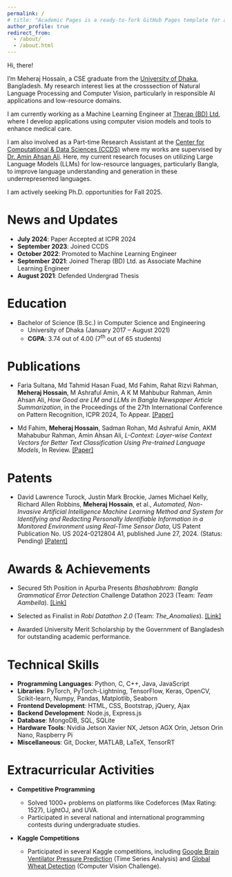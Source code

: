 ```yaml
---
permalink: /
# title: "Academic Pages is a ready-to-fork GitHub Pages template for academic personal websites"
author_profile: true
redirect_from: 
  - /about/
  - /about.html
---
```


Hi, there!

I’m Meheraj Hossain, a CSE graduate from the <a href="https://www.du.ac.bd/body/CSE">University of Dhaka</a>, Bangladesh. My research interest lies at the crosssection of Natural Language Processing and Computer Vision, particularly in responsible AI applications and low-resource domains.

I am currently working as a Machine Learning Engineer at <a href = "https://therapbd.com/">Therap (BD) Ltd</a>, where I develop applications using computer vision models and tools to enhance medical care.

I am also involved as a Part-time Research Assistant at the <a href = "https://ccds.ai/">Center for Computational & Data Sciences (CCDS)</a> where my works are supervised by <a href = "https://scholar.google.com/citations?user=OqlqQTwAAAAJ&hl=en">Dr. Amin Ahsan Ali</a>. Here, my current research focuses on utilizing Large Language Models (LLMs) for low-resource languages, particularly Bangla, to improve language understanding and generation in these underrepresented languages.

I am actively seeking Ph.D. opportunities for Fall 2025.


News and Updates
======
* **July 2024**: Paper Accepted at ICPR 2024  
* **September 2023**: Joined CCDS 
* **October 2022**: Promoted to Machine Learning Engineer 
* **September 2021**: Joined Therap (BD) Ltd. as Associate Machine Learning Engineer
* **August 2021**: Defended Undergrad Thesis

Education
======
* Bachelor of Science (B.Sc.) in Computer Science and Engineering  
  * University of Dhaka (January 2017 – August 2021)
  * **CGPA**: 3.74 out of 4.00 (7<sup>th</sup> out of 65 students)

Publications
======
* Faria Sultana, Md Tahmid Hasan Fuad, Md Fahim, Rahat Rizvi Rahman, **Meheraj Hossain**, M Ashraful Amin, A K M Mahbubur Rahman, Amin Ahsan Ali, *How Good are LM and LLMs in Bangla Newspaper Article Summarization*, in the Proceedings of the 27th International Conference on Pattern Recognition, ICPR 2024, To Appear. [[Paper]](https://drive.google.com/file/d/1HWCdMzGDgCp04GgJpjiHsQMRTzG3M5iT/view?usp=sharing)

* Md Fahim, **Meheraj Hossain**, Sadman Rohan, Md Ashraful Amin, AKM Mahabubur Rahman, Amin Ahsan Ali, *L-Context: Layer-wise Context Vectors for Better Text Classification Using Pre-trained Language Models*, In Review. [[Paper]](https://drive.google.com/file/d/16n6IZQ9n2au9wbJS2djriEJtUPuV97-E/view?usp=sharing)

Patents
======
* David Lawrence Turock, Justin Mark Brockie, James Michael Kelly, Richard Allen Robbins, **Meheraj Hossain**, et al., *Automated, Non-Invasive Artificial Intelligence Machine Learning Method and System for Identifying and Redacting Personally Identifiable Information in a Monitored Environment using Real-Time Sensor Data*, US Patent Publication No. US 2024-0212804 A1, published June 27, 2024. (Status: Pending) [[Patent]](https://patents.google.com/patent/US20240212804A1/en)

Awards & Achievements
======
* Secured 5th Position in Apurba Presents *Bhashabhrom: Bangla Grammatical Error Detection* Challenge Datathon 2023 (Team: *Team Aambella*). [[Link]](https://www.kaggle.com/competitions/bengali-ged/discussion/395940)

* Selected as Finalist in *Robi Datathon 2.0* (Team: *The_Anomalies*). [[Link]](https://www.kaggle.com/competitions/robi-datathon-2-pre-assessment/leaderboard)
  
* Awarded University Merit Scholarship by the Government of Bangladesh for outstanding academic performance.

Technical Skills
======
* **Programming Languages**: Python, C, C++, Java, JavaScript  
* **Libraries**: PyTorch, PyTorch-Lightning, TensorFlow, Keras, OpenCV, Scikit-learn, Numpy, Pandas, Matplotlib, Seaborn  
* **Frontend Development**: HTML, CSS, Bootstrap, jQuery, Ajax 
* **Backend Development**: Node.js, Express.js 
* **Database**: MongoDB, SQL, SQLite  
* **Hardware Tools**: Nvidia Jetson Xavier NX, Jetson AGX Orin, Jetson Orin Nano, Raspberry Pi  
* **Miscellaneous**: Git, Docker, MATLAB, LaTeX, TensorRT

Extracurricular Activities
======
* **Competitive Programming**
  * Solved 1000+ problems on platforms like Codeforces (Max Rating: 1527), LightOJ, and UVA.
  * Participated in several national and international programming contests during undergraduate studies.

* **Kaggle Competitions**
  * Participated in several Kaggle competitions, including [Google Brain Ventilator Pressure Prediction](https://www.kaggle.com/competitions/ventilator-pressure-prediction/leaderboard) (Time Series Analysis) and [Global Wheat Detection](https://www.kaggle.com/competitions/global-wheat-detection/leaderboard) (Computer Vision Challenge).